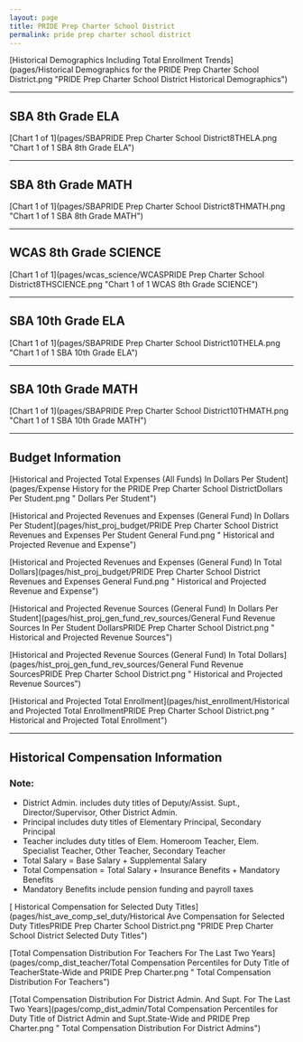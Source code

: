 ```yaml
---
layout: page
title: PRIDE Prep Charter School District
permalink: pride prep charter school district
---
```



[Historical Demographics Including Total Enrollment Trends](pages/Historical Demographics for the PRIDE Prep Charter School District.png "PRIDE Prep Charter School District Historical Demographics")

___

## SBA 8th Grade ELA

[Chart 1 of 1](pages/SBAPRIDE Prep Charter School District8THELA.png "Chart 1 of 1 SBA 8th Grade ELA")


___

## SBA 8th Grade MATH

[Chart 1 of 1](pages/SBAPRIDE Prep Charter School District8THMATH.png "Chart 1 of 1 SBA 8th Grade MATH")


___

## WCAS 8th Grade SCIENCE

[Chart 1 of 1](pages/wcas_science/WCASPRIDE Prep Charter School District8THSCIENCE.png "Chart 1 of 1 WCAS 8th Grade SCIENCE")


___

## SBA 10th Grade ELA

[Chart 1 of 1](pages/SBAPRIDE Prep Charter School District10THELA.png "Chart 1 of 1 SBA 10th Grade ELA")


___

## SBA 10th Grade MATH

[Chart 1 of 1](pages/SBAPRIDE Prep Charter School District10THMATH.png "Chart 1 of 1 SBA 10th Grade MATH")


___

## Budget Information

[Historical and Projected Total Expenses (All Funds) In Dollars Per Student](pages/Expense History for the PRIDE Prep Charter School DistrictDollars Per Student.png " Dollars Per Student")

[Historical and Projected Revenues and Expenses (General Fund) In Dollars Per Student](pages/hist_proj_budget/PRIDE Prep Charter School District Revenues and Expenses Per Student General Fund.png " Historical and Projected Revenue and Expense")

[Historical and Projected Revenues and Expenses (General Fund) In Total Dollars](pages/hist_proj_budget/PRIDE Prep Charter School District Revenues and Expenses General Fund.png " Historical and Projected Revenue and Expense")

[Historical and Projected Revenue Sources (General Fund) In Dollars Per Student](pages/hist_proj_gen_fund_rev_sources/General Fund Revenue Sources In Per Student DollarsPRIDE Prep Charter School District.png " Historical and Projected Revenue Sources")

[Historical and Projected Revenue Sources (General Fund) In Total Dollars](pages/hist_proj_gen_fund_rev_sources/General Fund Revenue SourcesPRIDE Prep Charter School District.png " Historical and Projected Revenue Sources")

[Historical and Projected Total Enrollment](pages/hist_enrollment/Historical and Projected Total EnrollmentPRIDE Prep Charter School District.png " Historical and Projected Total Enrollment")


___

## Historical Compensation Information
### Note:
- District Admin. includes duty titles of Deputy/Assist. Supt., Director/Supervisor, Other District Admin.
- Principal includes duty titles of Elementary Principal, Secondary Principal
- Teacher includes duty titles of Elem. Homeroom Teacher, Elem. Specialist Teacher, Other Teacher, Secondary Teacher
- Total Salary = Base Salary + Supplemental Salary
- Total Compensation = Total Salary + Insurance Benefits + Mandatory Benefits
- Mandatory Benefits include pension funding and payroll taxes

[ Historical Compensation for Selected Duty Titles](pages/hist_ave_comp_sel_duty/Historical Ave Compensation for Selected Duty TitlesPRIDE Prep Charter School District.png "PRIDE Prep Charter School District Selected Duty Titles")

[Total Compensation Distribution For Teachers For The Last Two Years](pages/comp_dist_teacher/Total Compensation Percentiles for Duty Title of TeacherState-Wide and PRIDE Prep Charter.png " Total Compensation Distribution For Teachers")

[Total Compensation Distribution For District Admin. And Supt. For The Last Two Years](pages/comp_dist_admin/Total Compensation Percentiles for Duty Title of District Admin and Supt.State-Wide and PRIDE Prep Charter.png " Total Compensation Distribution For District Admins")

